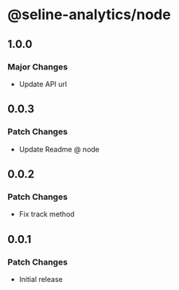 # @seline-analytics/node

## 1.0.0

### Major Changes

- Update API url

## 0.0.3

### Patch Changes

- Update Readme @ node

## 0.0.2

### Patch Changes

- Fix track method

## 0.0.1

### Patch Changes

- Initial release
